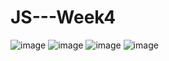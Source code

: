 # JS---Week4
![image](https://user-images.githubusercontent.com/115491975/213726407-96472e74-10fb-4e03-888e-786de1643ff3.png)
![image](https://user-images.githubusercontent.com/115491975/213726816-ef28bd34-df92-4729-ba70-1a002cfd7c4d.png)
![image](https://user-images.githubusercontent.com/115491975/213727159-f12a7ffc-7251-4ec0-a43b-4fcc08a3bfb5.png)
![image](https://user-images.githubusercontent.com/115491975/213804588-0bec18c7-53b2-40e6-92a9-fd133216ca53.png)

